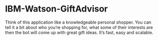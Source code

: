 # IBM-Watson-GiftAdvisor
Think of this application like a knowledgeable personal shopper. You can tell it a bit about who you’re shopping for, what some of their interests are then the bot will come up with great gift ideas. It’s fast, easy and scalable.
